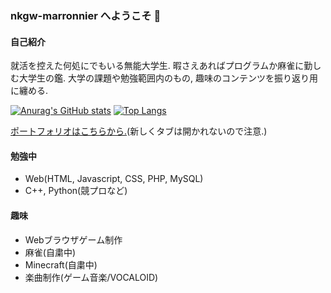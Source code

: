### nkgw-marronnier へようこそ 👋

#### 自己紹介

就活を控えた何処にでもいる無能大学生. 暇さえあればプログラムか麻雀に勤しむ大学生の鑑. 
大学の課題や勉強範囲内のもの, 趣味のコンテンツを振り返り用に纏める.

[![Anurag's GitHub stats](https://github-readme-stats.vercel.app/api?username=nkgw-marronnier)](https://github.com/nkgw-marronnier/github-readme-stats)
[![Top Langs](https://github-readme-stats.vercel.app/api/top-langs/?username=nkgw-marronnier&layout=compact)](https://github.com/nkgw-marronnier/github-readme-stats)

[ポートフォリオはこちらから.](https://nkgw-marronnier.github.io/index.html)(新しくタブは開かれないので注意.)

#### 勉強中

* Web(HTML, Javascript, CSS, PHP, MySQL)
* C++, Python(競プロなど)

#### 趣味

* Webブラウザゲーム制作
* 麻雀(自粛中)
* Minecraft(自粛中)
* 楽曲制作(ゲーム音楽/VOCALOID)
